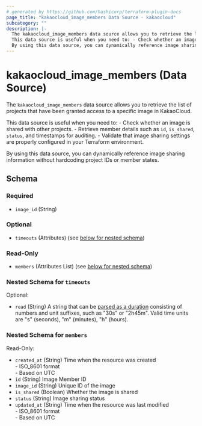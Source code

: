 ```yaml
---
# generated by https://github.com/hashicorp/terraform-plugin-docs
page_title: "kakaocloud_image_members Data Source - kakaocloud"
subcategory: ""
description: |-
  The kakaocloud_image_members data source allows you to retrieve the list of projects that have been granted access to a specific image in KakaoCloud.
  This data source is useful when you need to: - Check whether an image is shared with other projects. - Retrieve member details such as id, is_shared, status, and timestamps for auditing. - Validate that image sharing settings are properly configured in your Terraform environment.
  By using this data source, you can dynamically reference image sharing information without hardcoding project IDs or member states.
---
```


# kakaocloud_image_members (Data Source)

The `kakaocloud_image_members` data source allows you to retrieve the list of projects that have been granted access to a specific image in KakaoCloud.

This data source is useful when you need to: - Check whether an image is shared with other projects. - Retrieve member details such as `id`, `is_shared`, `status`, and timestamps for auditing. - Validate that image sharing settings are properly configured in your Terraform environment.

By using this data source, you can dynamically reference image sharing information without hardcoding project IDs or member states.

<!-- ## Available filters 없음  Limit offSet은 제외 -->



<!-- schema generated by tfplugindocs -->
## Schema

### Required

- `image_id` (String)

### Optional

- `timeouts` (Attributes) (see [below for nested schema](#nestedatt--timeouts))

### Read-Only

- `members` (Attributes List) (see [below for nested schema](#nestedatt--members))

<a id="nestedatt--timeouts"></a>
### Nested Schema for `timeouts`

Optional:

- `read` (String) A string that can be [parsed as a duration](https://pkg.go.dev/time#ParseDuration) consisting of numbers and unit suffixes, such as "30s" or "2h45m". Valid time units are "s" (seconds), "m" (minutes), "h" (hours).


<a id="nestedatt--members"></a>
### Nested Schema for `members`

Read-Only:

- `created_at` (String) Time when the resource was created <br/> - ISO_8601 format  <br/> - Based on UTC
- `id` (String) Image Member ID
- `image_id` (String) Unique ID of the image
- `is_shared` (Boolean) Whether the image is shared
- `status` (String) Image sharing status
- `updated_at` (String) Time when the resource was last modified <br/> - ISO_8601 format  <br/> - Based on UTC
